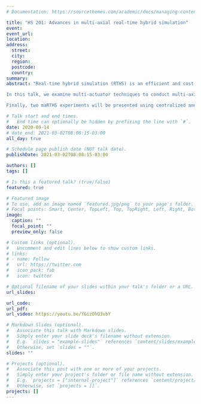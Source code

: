 ```yaml
---
# Documentation: https://sourcethemes.com/academic/docs/managing-content/

title: "HS 201: Advances in multi-axial real-time hybrid simulation"
event:
event_url:
location:
address:
  street:
  city:
  region:
  postcode:
  country:
summary:
abstract: "Real-time hybrid simulation (RTHS) is an efficient and cost-effective experimental testing technique for performance evaluation of structural systems subjected to dynamic loading (e.g., wind and earthquakes) and with rate-dependent components. When structural components are subjected to multi-axial loading, multiple actuators are essential to impose realistic boundary conditions over the physical specimens in the laboratory. However, this loading assembly will exhibit significant dynamic actuator coupling and suffer from synchronization errors and potential instabilities during the test execution.

In this talk, we examine multi-actuator techniques to conduct multi-axial RTHS (or maRTHS), focusing on revealing the latest breakthroughs and current challenges. In particular, we explain the framework for three-dimensional testing, including advanced topics in multi-input, multi-output (MIMO) modeling of dynamic systems, multi-actuator control, nonlinear kinematics, and force measurements.

Finally, two maRTHS experiments will be presented using centralized and decentralized multivariate control approaches for dynamic compensation. This webinar is part of the series, Hybrid Simulation 201, being organized by the Multi-hazard Engineering Collaboratory on Hybrid Simulation [MECHS] virtual community (see: https://mechs.designsafe-ci.org)."

# Talk start and end times.
#   End time can optionally be hidden by prefixing the line with `#`.
date: 2020-09-14
# date_end: 2021-03-02T08:08:15-03:00
all_day: true

# Schedule page publish date (NOT talk date).
publishDate: 2021-03-02T08:08:15-03:00

authors: []
tags: []

# Is this a featured talk? (true/false)
featured: true

# Featured image
# To use, add an image named `featured.jpg/png` to your page's folder. 
# Focal points: Smart, Center, TopLeft, Top, TopRight, Left, Right, BottomLeft, Bottom, BottomRight.
image:
  caption: ""
  focal_point: ""
  preview_only: false

# Custom links (optional).
#   Uncomment and edit lines below to show custom links.
# links:
# - name: Follow
#   url: https://twitter.com
#   icon_pack: fab
#   icon: twitter

# Optional filename of your slides within your talk's folder or a URL.
url_slides:

url_code:
url_pdf:
url_video: https://youtu.be/YGizOhO3vbY

# Markdown Slides (optional).
#   Associate this talk with Markdown slides.
#   Simply enter your slide deck's filename without extension.
#   E.g. `slides = "example-slides"` references `content/slides/example-slides.md`.
#   Otherwise, set `slides = ""`.
slides: ""

# Projects (optional).
#   Associate this post with one or more of your projects.
#   Simply enter your project's folder or file name without extension.
#   E.g. `projects = ["internal-project"]` references `content/project/deep-learning/index.md`.
#   Otherwise, set `projects = []`.
projects: []
---
```

